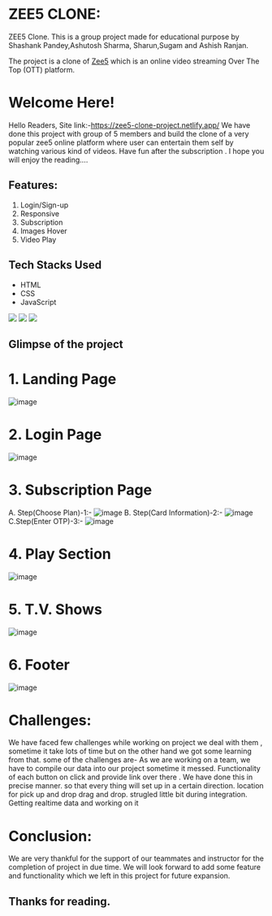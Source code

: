 # ZEE5 CLONE:
ZEE5 Clone.
This is a group project made for educational purpose by Shashank Pandey,Ashutosh Sharma, Sharun,Sugam and Ashish Ranjan.

The project is a clone of [Zee5](https://www.zee5.com/) which is an online video streaming Over The Top (OTT) platform.


# Welcome Here!
Hello Readers,
Site link:-https://zee5-clone-project.netlify.app/
We have done this project with group of 5 members and build the clone of a very popular zee5 online platform where user can entertain them self by watching various kind of videos. Have fun after the subscription .
I hope you will enjoy the reading….

## Features:
1. Login/Sign-up
2. Responsive
3. Subscription 
4. Images Hover
5. Video Play
## Tech Stacks Used
- HTML
- CSS
- JavaScript

<p>
   <img src="https://img.icons8.com/color/64/000000/javascript.png"/>
   <img src="https://img.icons8.com/color/64/000000/html-5.png"/>
   <img src="https://img.icons8.com/color/64/000000/css3.png" />
   
</p>

## Glimpse of the project
# 1. Landing Page

![image](https://user-images.githubusercontent.com/101327895/167396624-c2fbb47d-8d7a-4109-91de-c8d4f2bf15db.png)


# 2. Login Page

![image](https://user-images.githubusercontent.com/101327895/167396872-613998c5-99a1-4bb2-a292-4caf0a795733.png)

# 3. Subscription Page


A. Step(Choose Plan)-1:-
![image](https://user-images.githubusercontent.com/101327895/167397123-44302a2b-a646-421e-a17c-86a2d611c0fc.png)
B. Step(Card Information)-2:-
![image](https://user-images.githubusercontent.com/101327895/167397372-2add2c09-d34c-421d-a10e-bae92506c009.png)
C.Step(Enter OTP)-3:-
![image](https://user-images.githubusercontent.com/101327895/167397551-5b9b9034-8384-4261-98e7-2ea375d7e8ac.png)


# 4. Play Section

![image](https://user-images.githubusercontent.com/101327895/167400181-cb589a9a-7c59-4cd7-8e8d-fe3e552c8a72.png)

# 5. T.V. Shows

![image](https://user-images.githubusercontent.com/101327895/167400442-a97a25a3-4b7e-45e4-85d6-4e0082e4a1ef.png)

# 6. Footer 

![image](https://user-images.githubusercontent.com/101327895/167401518-9617c411-5477-49fb-8f8b-65ba30c5560e.png)



# Challenges:
We have faced few challenges while working on project we deal with them , sometime it take lots of time but on the other hand we got some learning from that. some of the challenges are-
As we are working on a team, we have to compile our data into our project sometime it messed.
Functionality of each button on click and provide link over there . We have done this in precise manner. so that every thing will set up in a certain direction.
location for pick up and drop drag and drop.
strugled little bit during integration.
Getting realtime data and working on it

# Conclusion:
We are very thankful for the support of our teammates and instructor for the completion of project in due time. We will look forward to add some feature and functionality which we left in this project for future expansion.

## Thanks for reading.










